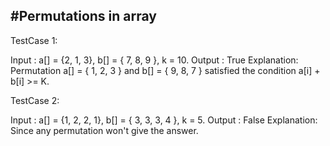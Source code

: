 #Permutations in array
------------------------
TestCase 1:

Input : 
a[] = {2, 1, 3}, 
b[] = { 7, 8, 9 }, 
k = 10. 
Output : 
True
Explanation:
Permutation  a[] = { 1, 2, 3 } 
and b[] = { 9, 8, 7 } 
satisfied the condition a[i] + b[i] >= K.


TestCase 2:

Input : 
a[] = {1, 2, 2, 1}, b[] = { 3, 3, 3, 4 }, k = 5.
Output : 
False
Explanation:
Since any permutation won't give the answer.
